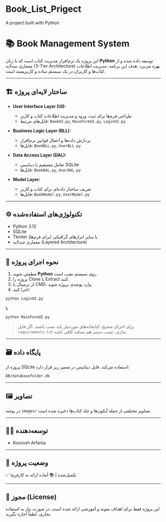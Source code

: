 # Book_List_Prigect
A project built with Python
# 📚 Book Management System

این پروژه یک نرم‌افزار مدیریت کتاب است که با زبان **Python** توسعه داده شده و از معماری سه‌لایه (3-Tier Architecture) بهره می‌برد. هدف این برنامه، مدیریت اطلاعات کتاب‌ها و کاربران در یک سیستم ساده و کاربرپسند است.

---

## 🏗 ساختار لایه‌ای پروژه

- **User Interface Layer (UI):**
  - طراحی فرم‌ها برای ثبت، ورود و مدیریت اطلاعات کتاب و کاربر
  - فایل‌های مرتبط: `BookUI.py`, `MainFormUI.py`, `LoginUI.py`

- **Business Logic Layer (BLL):**
  - پردازش داده‌ها و اعمال قوانین نرم‌افزار
  - فایل‌ها: `BookBLL.py`, `UserBLL.py`

- **Data Access Layer (DAL):**
  - تعامل مستقیم با دیتابیس SQLite
  - فایل‌ها: `BookDAL.py`, `UserDAL.py`

- **Model Layer:**
  - تعریف ساختار داده‌ای برای کتاب و کاربر
  - فایل‌ها: `BookModel.py`, `UserModel.py`

---

## ⚙️ تکنولوژی‌های استفاده‌شده

- Python 3.12
- SQLite
- Tkinter یا سایر ابزارهای گرافیکی (برای فرم‌ها)
- معماری چندلایه (Layered Architecture)

---

## 🚀 نحوه اجرای پروژه

1. مطمئن شوید **Python** روی سیستم نصب است.
2. پروژه را Clone یا Extract کنید.
3. از ترمینال یا CMD، وارد پوشه‌ی پروژه شوید.
4. اجرا کنید:

```bash
python LoginUI.py
```

یا

```bash
python MainFormUI.py
```

> برای اجرای صحیح، کتابخانه‌های موردنیاز باید نصب باشند. اگر فایل `requirements.txt` نداری، نصب دستی هم ممکنه کافی باشه.

---

## 🗃 پایگاه داده

پروژه از SQLite استفاده می‌کند. فایل دیتابیس در مسیر زیر قرار دارد:
```
DB/databasefolder.db
```

---

## 🖼 تصاویر

در پوشه `images/` تصاویر مختلفی از جمله آیکون‌ها و جلد کتاب‌ها ذخیره شده است.

---

## 👩‍💻 توسعه‌دهنده

- Kourosh Arfania

---

## 📌 وضعیت پروژه

✅ تکمیل‌شده | 📚 آماده ارائه به کارفرما

---

## 🔗 مجوز (License)

این پروژه فقط برای اهداف نمونه و آموزشی ارائه شده است. در صورت نیاز به استفاده تجاری، لطفاً اجازه بگیرید.

